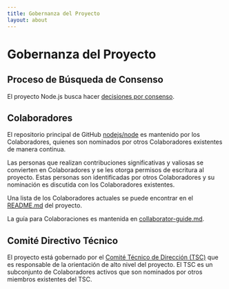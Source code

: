 ```yaml
---
title: Gobernanza del Proyecto
layout: about
---
```


# Gobernanza del Proyecto

## Proceso de Búsqueda de Consenso

El proyecto Node.js busca hacer [decisiones por consenso](https://es.wikipedia.org/wiki/Decisi%C3%B3n_por_consenso).

## Colaboradores

El repositorio principal de GitHub [nodejs/node](https://github.com/nodejs/node) es mantenido por los Colaboradores, quienes son nominados por otros Colaboradores existentes de manera continua.

Las personas que realizan contribuciones significativas y valiosas se convierten en Colaboradores y se les otorga permisos de escritura al proyecto. Estas personas son identificadas por otros Colaboradores y su nominación es discutida con los Colaboradores existentes.

Una lista de los Colaboradores actuales se puede encontrar en el [README.md](https://github.com/nodejs/node/blob/main/README.md#current-project-team-members) del proyecto.

La guía para Colaboraciones es mantenida en [collaborator-guide.md](https://github.com/nodejs/node/blob/main/doc/contributing/collaborator-guide.md).

## Comité Directivo Técnico

El proyecto está gobernado por el [Comité Técnico de Dirección (TSC)](https://github.com/nodejs/TSC/blob/main/TSC-Charter.md) que es responsable de la orientación de alto nivel del proyecto. El TSC es un subconjunto de Colaboradores activos que son nominados por otros miembros existentes del TSC.
